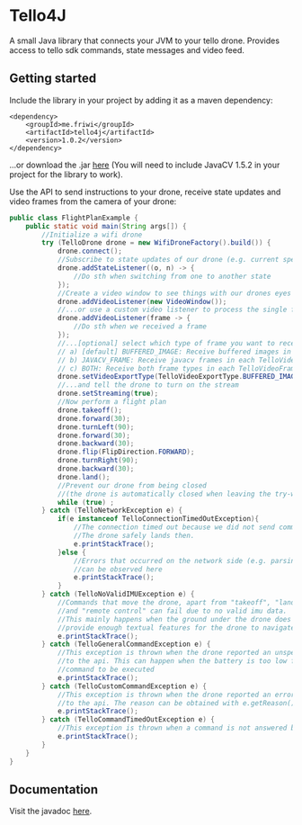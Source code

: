 # Tello4J

A small Java library that connects your JVM to your tello drone. Provides access to tello sdk commands, state messages and video feed.

## Getting started

Include the library in your project by adding it as a maven dependency:
```
<dependency>
    <groupId>me.friwi</groupId>
    <artifactId>tello4j</artifactId>
    <version>1.0.2</version>
</dependency>
```
...or download the .jar [here](https://search.maven.org/artifact/me.friwi/tello4j/1.0.2/jar) (You will need to include JavaCV 1.5.2 in your project for the library to work). 

Use the API to send instructions to your drone, receive state updates and video frames from the camera of your drone:
```java
public class FlightPlanExample {
    public static void main(String args[]) {
        //Initialize a wifi drone
        try (TelloDrone drone = new WifiDroneFactory().build()) {
            drone.connect();
            //Subscribe to state updates of our drone (e.g. current speed, attitude)
            drone.addStateListener((o, n) -> {
                //Do sth when switching from one to another state
            });
            //Create a video window to see things with our drones eyes
            drone.addVideoListener(new VideoWindow());
            //...or use a custom video listener to process the single frames
            drone.addVideoListener(frame -> {
                //Do sth when we received a frame
            });
            //...[optional] select which type of frame you want to receive
            // a) [default] BUFFERED_IMAGE: Receive buffered images in each TelloVideoFrame
            // b) JAVACV_FRAME: Receive javacv frames in each TelloVideoFrame to further process them
            // c) BOTH: Receive both frame types in each TelloVideoFrame
            drone.setVideoExportType(TelloVideoExportType.BUFFERED_IMAGE);
            //...and tell the drone to turn on the stream
            drone.setStreaming(true);
            //Now perform a flight plan
            drone.takeoff();
            drone.forward(30);
            drone.turnLeft(90);
            drone.forward(30);
            drone.backward(30);
            drone.flip(FlipDirection.FORWARD);
            drone.turnRight(90);
            drone.backward(30);
            drone.land();
            //Prevent our drone from being closed
            //(the drone is automatically closed when leaving the try-with-resource block)
            while (true) ;
        } catch (TelloNetworkException e) {
            if(e instanceof TelloConnectionTimedOutException){
                //The connection timed out because we did not send commands within the last 15 seconds.
                //The drone safely lands then.
                e.printStackTrace();
            }else {
                //Errors that occurred on the network side (e.g. parsing errors, connect error)
                //can be observed here
                e.printStackTrace();
            }
        } catch (TelloNoValidIMUException e) {
            //Commands that move the drone, apart from "takeoff", "land"
            //and "remote control" can fail due to no valid imu data.
            //This mainly happens when the ground under the drone does not
            //provide enough textual features for the drone to navigate properly.
            e.printStackTrace();
        } catch (TelloGeneralCommandException e) {
            //This exception is thrown when the drone reported an unspecified error
            //to the api. This can happen when the battery is too low for a
            //command to be executed
            e.printStackTrace();
        } catch (TelloCustomCommandException e) {
            //This exception is thrown when the drone reported an error with description
            //to the api. The reason can be obtained with e.getReason()
            e.printStackTrace();
        } catch (TelloCommandTimedOutException e) {
            //This exception is thrown when a command is not answered by the drone for 20 seconds
            e.printStackTrace();
        }
    }
}
```

## Documentation

Visit the javadoc [here](https://friwi.me/tello4j/javadoc/1_0/).
